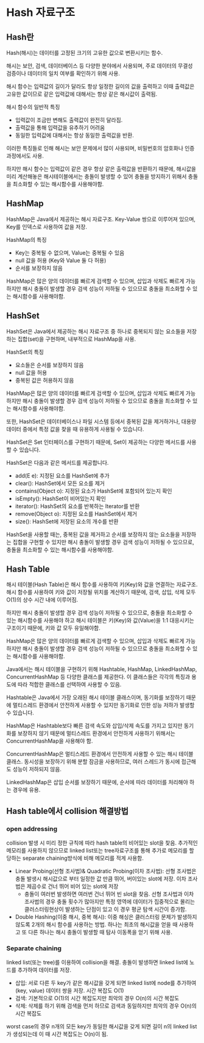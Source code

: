 # Hash 자료구조

## Hash란

Hash(해시)는 데이터를 고정된 크기의 고유한 값으로 변환시키는 함수.

해시는 보안, 검색, 데이터베이스 등 다양한 분야에서 사용되며, 주로 데이터의 무결성 검증이나 데이터의 일치 여부를 확인하기 위해 사용.

해시 함수는 입력값의 길이가 달라도 항상 일정한 길이의 값을 출력하고 이때 출력값은 고유한 값이므로 같은 입력값에 대해서는 항상 같은 해시값이 출력됨.

해시 함수의 일반적 특징

- 입력값이 조금만 변해도 출력값이 완전히 달라짐.
- 출력값을 통해 입력값을 유추하기 어려움
- 동일한 입력값에 대해서는 항상 동일한 출력값을 반환.

이러한 특징들로 인해 해시는 보안 문제에서 많이 사용되며, 비밀번호의 암호화나 인증 과정에서도 사용.

하지만 해시 함수는 입력값이 같은 경우 항상 같은 출력값을 반환하기 때문에, 해시값을 미리 계산해놓은 해시테이블에서는 충돌이 발생할 수 있어 충돌을 방지하기 위해서 충돌을 최소화할 수 있는 해시함수를 사용해야함.

## HashMap

HashMap은 Java에서 제공하는 해시 자료구조. Key-Value 쌍으로 이루어져 있으며, Key를 인덱스로 사용하여 값을 저장.

HashMap의 특징

- Key는 중복될 수 없으며, Value는 중복될 수 있음
- null 값을 허용 (Key와 Value 둘 다 허용)
- 순서를 보장하지 않음

HashMap은 많은 양의 데이터를 빠르게 검색할 수 있으며, 삽입과 삭제도 빠르게 가능하지만 해시 충돌이 발생할 경우 검색 성능이 저하될 수 있으므로 충돌을 최소화할 수 있는 해시함수를 사용해야함.

## HashSet

HashSet은 Java에서 제공하는 해시 자료구조 중 하나로 중복되지 않는 요소들을 저장하는 집합(set)을 구현하며, 내부적으로 HashMap을 사용.

HashSet의 특징

- 요소들은 순서를 보장하지 않음
- null 값을 허용
- 중복된 값은 허용하지 않음

HashMap은 많은 양의 데이터를 빠르게 검색할 수 있으며, 삽입과 삭제도 빠르게 가능하지만 해시 충돌이 발생할 경우 검색 성능이 저하될 수 있으므로 충돌을 최소화할 수 있는 해시함수를 사용해야함.

또한, HashSet은 데이터베이스나 파일 시스템 등에서 중복된 값을 제거하거나, 대용량 데이터 중에서 특정 값을 찾을 때 유용하게 사용될 수 있습니다.

 HashSet은 Set 인터페이스를 구현하기 때문에, Set이 제공하는 다양한 메서드를 사용할 수 있습니다.

HashSet은 다음과 같은 메서드를 제공합니다.

- add(E e): 지정된 요소를 HashSet에 추가
- clear(): HashSet에서 모든 요소를 제거
- contains(Object o): 지정된 요소가 HashSet에 포함되어 있는지 확인
- isEmpty(): HashSet이 비어있는지 확인
- iterator(): HashSet의 요소를 반복하는 Iterator를 반환
- remove(Object o): 지정된 요소를 HashSet에서 제거
- size(): HashSet에 저장된 요소의 개수를 반환

HashSet을 사용할 때는, 중복된 값을 제거하고 순서를 보장하지 않는 요소들을 저장하는 집합을 구현할 수 있지만 해시 충돌이 발생할 경우 검색 성능이 저하될 수 있으므로, 충돌을 최소화할 수 있는 해시함수를 사용해야함.

## Hash Table

해시 테이블(Hash Table)은 해시 함수를 사용하여 키(Key)와 값을 연결하는 자료구조. 해시 함수를 사용하여 키와 값이 저장될 위치를 계산하기 때문에, 검색, 삽입, 삭제 모두 O(1)의 상수 시간 내에 이루어짐.

하지만 해시 충돌이 발생할 경우 검색 성능이 저하될 수 있으므로, 충돌을 최소화할 수 있는 해시함수를 사용해야 하고 해시 테이블은 키(Key)와 값(Value)을 1:1 대응시키는 구조이기 때문에, 키와 값 모두 유일해야함.

HashMap은 많은 양의 데이터를 빠르게 검색할 수 있으며, 삽입과 삭제도 빠르게 가능하지만 해시 충돌이 발생할 경우 검색 성능이 저하될 수 있으므로 충돌을 최소화할 수 있는 해시함수를 사용해야함.

Java에서는 해시 테이블을 구현하기 위해 Hashtable, HashMap, LinkedHashMap, ConcurrentHashMap 등 다양한 클래스를 제공한다. 이 클래스들은 각각의 특징과 용도에 따라 적합한 클래스를 선택하여 사용할 수 있음.

Hashtable은 Java에서 가장 오래된 해시 테이블 클래스이며, 동기화를 보장하기 때문에 멀티스레드 환경에서 안전하게 사용할 수 있지만 동기화로 인한 성능 저하가 발생할 수 있습니다.

HashMap은 Hashtable보다 빠른 검색 속도와 삽입/삭제 속도를 가지고 있지만 동기화를 보장하지 않기 때문에 멀티스레드 환경에서 안전하게 사용하기 위해서는 ConcurrentHashMap을 사용해야 함.

ConcurrentHashMap은 멀티스레드 환경에서 안전하게 사용할 수 있는 해시 테이블 클래스. 동시성을 보장하기 위해 분할 잠금을 사용하므로, 여러 스레드가 동시에 접근해도 성능이 저하되지 않음.

LinkedHashMap은 삽입 순서를 보장하기 때문에, 순서에 따라 데이터를 처리해야 하는 경우에 유용.

## Hash table에서 collision 해결방법

### open addressing

collision 발생 시 미리 정한 규칙에 따라 hash table의 비어있는 slot을 찾음. 추가적인 메모리를 사용하지 않으므로 linked list또는 tree자료구조를 통해 추가로 메모리를 할당하는 separate chaining방식에 비해 메모리를 적게 사용함.

- Linear Probing(선형 조사법)& Quadratic Probing(이차 조사법): 선형 조사법은 충돌 발생시 해시값으로 부터 일정한 값 만큼 뛰어, 버이있는 slot에 저장. 이차 조사법은 제곱수로 건너 뛰어 비어 있는 slot에 저장
    - 충돌이 여러번 발생하면 여러번 건너 뛰어 빈 slot을 찾음. 선형 조사법과 이차 조사법의 경우 충돌 횟수가 많아지만 특정 영역에 데이터가 집중적으로 몰리는 클러스터링현상이 발생하는 단점이 있고 이 경우 평균 탐색 시간이 증가함.
- Double Hashing(이중 해시, 중복 해시): 이중 해싱은 클러스터링 문제가 발생하지 않도록 2개의 해시 함수를 사용하는 방법. 하나는 최초의 해시값을 얻을 때 사용하고 또 다른 하나는 해시 충돌이 발생할 때 탐사 이동폭을 얻기 위해 사용.

### Separate chaining

linked list(또는 tree)를 이용하여 collision을 해결. 충돌이 발생하면 linked list에 노드를 추가하여 데이터를 저장.

- 삽입: 서로 다른 두 key가 같은 해시값을 갖게 되면 linked list에 node를 추가하여 (key, value) 데이터 쌍을 저장. 시간 복잡도 O(1)
- 검색: 기본적으로 O(1)의 시간 복잡도지만 최악의 경우 O(n)의 시간 복잡도
- 삭제: 삭제를 하기 위해 검색을 먼저 하므로 검색과 동일하지만 최악의 경우 O(n)의 시간 복잡도

worst case의 경우 n개의 모든 key가 동일한 해시값을 갖게 되면 길이 n의 linked list가 생성되는데 이 때 시간 복잡도는 O(n)이 됨.